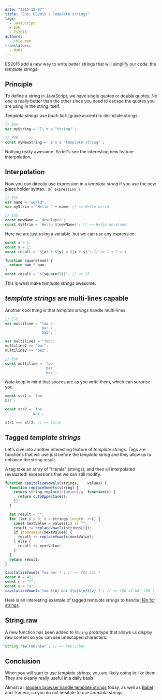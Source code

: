 ```yaml
---
date: "2015-12-07"
title: "ES6, ES2015 : Template strings"
tags:
  - JavaScript
  - ES6
  - ES2015
authors:
  - jbleuzen
translators:
  - MoOx
---
```


ES2015 add a new way to write better strings that will simplify our code: the
*template strings*.

## Principle

To define a string in JavaScript, we have single quotes or double quotes. No one
is really better than the other since you need to escape the quotes you are
using in the string itself.

_Template strings_ use _back-tick_ (grave accent) to delimitate strings.

```js
// ES5
var myString = 'I\'m a "string"';

// ES6
const myNewString = `I'm a "template string"`;
```

Nothing really awesome. So let's see the interesting new feature: interpolation.

## Interpolation

Now you can directly use expression in a _template string_ if you use the new
place holder syntax.: `${ expression }`.

```js
// ES5
var name = "world";
var myStrin = "Hello " + name; // => Hello world

// ES6
const newName = `developer`;
const myStrin = `Hello ${newName}`; // => Hello developer
```

Here we are just using a variable, but we can use any expression:

```js
const x = 1;
const y = 2;
const result = `${x} + ${y} = ${x + y}`; // => 1 + 2 = 3

function square(num) {
  return num * num;
}
const result = `${square(5)}`; // => 25
```

This is what make _template strings_ awesome.

## _template strings_ are multi-lines capable

Another cool thing is that _template strings_ handle multi-lines.

```js
// ES5
var multiline = "foo \
                 bar \
                 baz";

var multiline2 = "foo";
multiline2 += "bar";
multiline2 += "baz";

// ES6
const multiline = `foo
                   bar
                   baz`;
```

_Note_ keep in mind that spaces are as you write them, which can surprise you.

```js
const str1 = `foo
bar`;

const str2 = `foo
             bar`;

str1 === str2; // => false
```

## Tagged _template strings_

Let's dive into another interesting feature of *template strings*. Tags are
functions that will use just before the _template string_ and they allow us to
enhance the string result.

A tag take an array of "literals" (strings), and then all interpolated
(evaluated) expressions that we can still modify.

```js
function capitalizeVowels(strings, ...values) {
  function replaceVowels(string) {
    return string.replace(/[aeiou]/g, function(c) {
      return c.toUpperCase();
    });
  }

  let result = "";
  for (let i = 0; i < strings.length; ++i) {
    const nextValue = values[i] || "";
    result += replaceVowels(strings[i]);
    if (!parseInt(nextValue)) {
      result += replaceVowels(nextValue);
    } else {
      result += nextValue;
    }
  }
  return result;
}

capitalizeVowels`foo bar ?`; // => fOO bAr ?
const n = 42;
const c = "f";
const v = "o";
capitalizeVowels`foo ${n} bar ${c}${v}${v} ?`; // => fOO 42 bAr fOO ?
```

Here is an interesting example of tagged _template strings_ to handle [i18n for
strings](http://jaysoo.ca/2014/03/20/i18n-with-es6-template-strings/).

## String.raw

A new function has been added to `String` prototype that allows us display raw
content so you can see unescaped characters:

```js
String.raw`FOO\nbar`; // => FOO\\nbar
```

## Conclusion

When you will start to use *template strings*, you are likely going to like
them. They are clearly really useful in a daily basis.

Almost all [modern browser handle template
strings](https://kangax.github.io/compat-table/es6/#test-template_strings)
today, as well as [Babel](http://babeljs.io/) and Traceur, so you do not
hesitate to use *template strings*.

